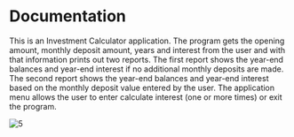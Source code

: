 # Documentation
This is an Investment Calculator application. The program gets the opening amount, monthly deposit amount, years and interest from the user and with that information prints out two reports. The first report shows the year-end balances and year-end interest if no additional monthly deposits are made. The second report shows the year-end balances and year-end interest based on the monthly deposit value entered by the user. The application menu allows the user to enter calculate interest (one or more times) or exit the program. 

![5](https://user-images.githubusercontent.com/110789514/210836444-fea73bbf-df29-47f7-be97-98ee1325f453.png)
